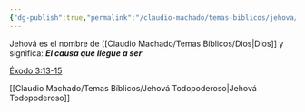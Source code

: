 ```yaml
---
{"dg-publish":true,"permalink":"/claudio-machado/temas-biblicos/jehova/","tags":["Quien-es"]}
---
```


Jehová es el nombre de [[Claudio Machado/Temas Bíblicos/Dios\|Dios]] y significa: ***El causa que llegue a ser***

[Éxodo 3:13-15](https://wol.jw.org/es/wol/b/r4/lp-s/nwtsty/2/3#v=2:3:13-2:3:15)

[[Claudio Machado/Temas Bíblicos/Jehová Todopoderoso\|Jehová Todopoderoso]]


